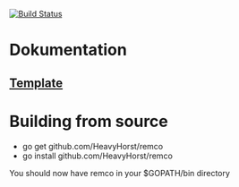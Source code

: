[![Build Status](https://travis-ci.org/HeavyHorst/remco.svg?branch=master)](https://travis-ci.org/HeavyHorst/remco)

# Dokumentation
## [Template](https://heavyhorst.github.io/remco/template)

# Building from source
  - go get github.com/HeavyHorst/remco
  - go install github.com/HeavyHorst/remco

  You should now have remco in your $GOPATH/bin directory
